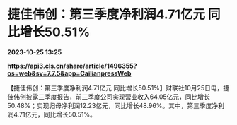 # 捷佳伟创：第三季度净利润4.71亿元 同比增长50.51%

**2023-10-25 13:25**

**https://api3.cls.cn/share/article/1496355?os=web&sv=7.7.5&app=CailianpressWeb**

【捷佳伟创：第三季度净利润4.71亿元 同比增长50.51%】财联社10月25日电，捷佳伟创披露三季度报告，前三季度公司实现营业收入64.05亿元，同比增长50.48%；实现归母净利润12.23亿元，同比增长48.96%。其中，第三季度净利润4.71亿元，同比增长50.51%。